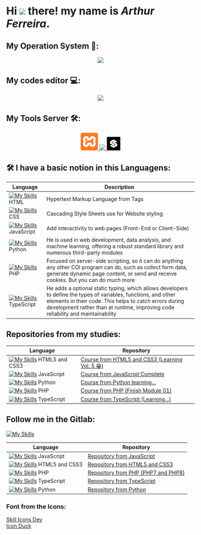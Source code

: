 # Hi <img src="https://raw.githubusercontent.com/kaueMarques/kaueMarques/master/hi.gif" height="30px"> there! my name is *Arthur Ferreira*.

## My Operation System 🔧:
<p align="center">
  <a her="https://skillicons.dev">
    <img src="https://skillicons.dev/icons?i=windows" />
  </a>
</p>

## My codes editor 💻:
<p align="center">
  <a href="https://skillicons.dev">
    <img src="https://skillicons.dev/icons?i=vscode,pycharm,mysql" />
  </a>
</p>

## My Tools Server 🛠:
<p align="center">
  <a href="https://iconduck.com/icons/95096/xampp">
    <img src="icons/xampp.svg" height="47px" />
  </a>
  <a href="https://skillicons.dev">
    <img src="https://skillicons.dev/icons?i=nodejs" />
  </a>
  <a>
    <img src="icons/spck-code-editor.svg" heigth="36px" width="36px" />
  </a>
</p>

## 🛠 I have a basic notion in this Languagens:
| Language | Description |
|------------|-----------|
| [![My Skills](https://skillicons.dev/icons?i=html)](https://skillicons.dev) HTML | Hypertext Markup Language from Tags |
| [![My Skills](https://skillicons.dev/icons?i=css)](https://skillicons.dev) CSS | Cascading Style Sheets use for Website styling |
| [![My Skills](https://skillicons.dev/icons?i=js)](https://skillicons.dev) JavaScript | Add interactivity to web pages (Front-End or Client-Side) |
| [![My Skills](https://skillicons.dev/icons?i=py)](https://skillicons.dev) Python | He is used in web development, data analysis, and machine learning, offering a robust standard library and numerous third-party modules |
| [![My Skills](https://skillicons.dev/icons?i=php)](https://skillicons.dev) PHP | Focused on server-side scripting, so it can do anything any other CGI program can do, such as collect form data, generate dynamic page content, or send and receive cookies. But you can do much more  |
| [![My Skills](https://skillicons.dev/icons?i=ts)](https://skillicons.dev) TypeScript | He adds a optional static typing, which allows developers to define the types of variables, functions, and other elements in their code. This helps to catch errors during development rather than at runtime, improving code reliability and maintainability |

## Repositories from my studies:
| Language | Repository |
|------------|-----------|
| [![My Skills](https://skillicons.dev/icons?i=html,css)](https://skillicons.dev) HTML5 and CSS3 | [Course from HTML5 and CSS3 (Learning Vol. 5 😁)](https://github.com/arthurferreira-dev/HTML---CSS) |
| [![My Skills](https://skillicons.dev/icons?i=js)](https://skillicons.dev) JavaScript | [Course from JavaScript Complete](https://github.com/arthurferreira-dev/Javascript) |
| [![My Skills](https://skillicons.dev/icons?i=py)](https://skillicons.dev) Python | [Course from Python learning...](https://github.com/arthurferreira-dev/Python) |
| [![My Skills](https://skillicons.dev/icons?i=php)](https://skillicons.dev) PHP | [Course from PHP (Finish Module 01)](https://github.com/arthurferreira-dev/PHP-Moderno) |
| [![My Skills](https://skillicons.dev/icons?i=ts)](https://skillicons.dev) TypeScript | [Course from TypeScript (Learning...)](https://github.com/arthurferreira-dev/TypeScript) |

## Follow me in the Gitlab:
[![My Skills](https://skillicons.dev/icons?i=gitlab)](https://skillicons.dev)

| Language | Repository |
|------------|-----------|
| [![My Skills](https://skillicons.dev/icons?i=js)](https://skillicons.dev) JavaScript | [Repository from JavaScript](https://gitlab.com/arthurferreira-dev/Javascript) |
| [![My Skills](https://skillicons.dev/icons?i=html,css)](https://skillicons.dev) HTML5 and CSS3 |[Repository from HTML5 and CSS3](https://gitlab.com/arthurferreira-dev/HTML-CSS) |
| [![My Skills](https://skillicons.dev/icons?i=php)](https://skillicons.dev) PHP | [Repository from PHP (PHP7 and PHP8)](https://gitlab.com/arthurferreira-dev/PHP-Moderno) |
| [![My Skills](https://skillicons.dev/icons?i=ts)](https://skillicons.dev) TypeScript | [Repository from TypeScript](https://gitlab.com/arthurferreira-dev/TypeScript) |
| [![My Skills](https://skillicons.dev/icons?i=py)](https://skillicons.dev) Python | [Repository from Python](https://gitlab.com/arthurferreira-dev/Python) |

### Font from the Icons:
<a href="https://skillicons.dev" target="_blank">Skill Icons Dev</a>
<br>
<a href="https://iconduck.com" target="_blank">Icon Duck</a>
